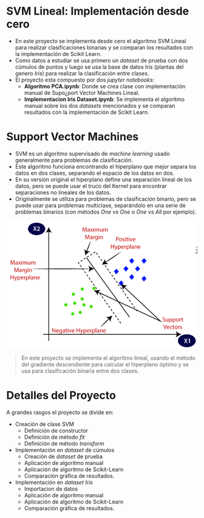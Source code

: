 # SVM Lineal: Implementación desde cero
- En este proyecto se implementa desde cero el algoritmo SVM Lineal para realizar clasificaciones binarias y se comparan los resultados con la implementación de Scikit Learn.
- Como datos a estudiar se usa primero un *dataset* de prueba con dos cúmulos de puntos y luego se usa la base de datos Iris (plantas del genero *Iris*) para realizar la clasificación entre clases.
- El proyecto esta compuesto por dos *jupyter notebooks*:
  - **Algoritmo PCA.ipynb**: Donde se crea clase con implementación manual de Supo¿port Vector Machines Lineal.
  - **Implementacion Iris Dataset.ipynb**: Se implementa el algoritmo manual sobre los dos *datasets* mencionados y se comparan resultados con la implementación de Scikit Learn.
 
# Support Vector Machines

- SVM es un algoritmo supervisado de *machine learning* usado generalmente para problemas de clasificación.
- Este algoritmo funciona encontrando el hiperplano que mejor separa los datos en dos clases, separando el espacio de los datos en dos.
- En su versión original el hiperplano define una separación lineal de los datos, pero se puede usar el truco del Kernel para encontrar separaciones no lineales de los datos.
- Originalmente se utiliza para problemas de clasificación binario, pero se puede usar para problemas multiclase, separándolo en una serie de problemas binarios (con métodos *One vs One* o *One vs All* por ejemplo).

<p align="center"><img src="images/svm_esquema.png"></img></p>
  
> En este proyecto se implementa el algoritmo lineal, usando el método del gradiente descendiente para calcular el hiperplano óptimo y se usa para clasificación binaria entre dos clases.

# Detalles del Proyecto

A grandes rasgos el proyecto se divide en:

- Creación de clase SVM
  - Definición de constructor
  - Definición de método *fit*
  - Definición de método *transform*
- Implementación en *dataset* de cúmulos
  - Creación de *dataset* de prueba
  - Aplicación de algoritmo manual
  - Aplicación de algoritmo de Scikit-Learn
  - Comparación gráfica de resultados.
- Implementación en *dataset Iris*
  - Importacion de datos
  - Aplicación de algoritmo manual
  - Aplicación de algoritmo de Scikit-Learn
  - Comparación gráfica de resultados.
